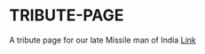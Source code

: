 # TRIBUTE-PAGE
A tribute page for our late Missile man of India
[Link](https://prateektomar000.github.io/TRIBUTE-PAGE/)
